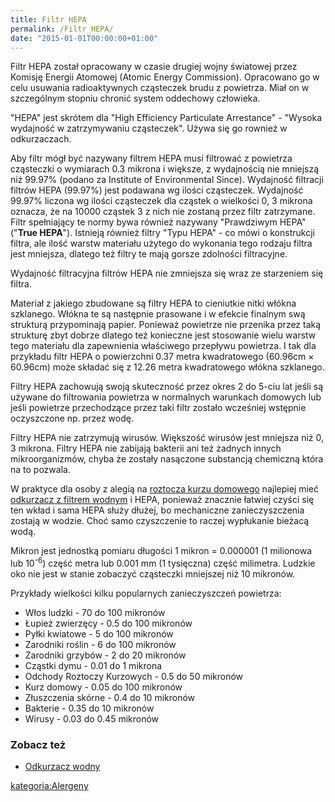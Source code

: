 ```yaml
---
title: Filtr HEPA
permalink: /Filtr_HEPA/
date: "2015-01-01T00:00:00+01:00"
---
```


Filtr HEPA został opracowany w czasie drugiej wojny światowej przez Komisję Energii Atomowej (Atomic Energy Commission). Opracowano go w celu usuwania radioaktywnych cząsteczek brudu z powietrza. Miał on w szczególnym stopniu chronić system oddechowy człowieka.

"HEPA" jest skrótem dla "High Efficiency Particulate Arrestance" - "Wysoka wydajność w zatrzymywaniu cząsteczek". Używa się go rownież w odkurzaczach.

Aby filtr mógł być nazywany filtrem HEPA musi filtrować z powietrza cząsteczki o wymiarach 0.3 mikrona i większe, z wydajnością nie mniejszą niż 99.97% (podano za Institute of Environmental Since). Wydajność filtracji filtrów HEPA (99.97%) jest podawana wg ilości cząsteczek. Wydajność 99.97% liczona wg ilości cząsteczek dla cząstek o wielkości 0, 3 mikrona oznacza, że na 10000 cząstek 3 z nich nie zostaną przez filtr zatrzymane. Filtr spełniający te normy bywa również nazywany "Prawdziwym HEPA" ("**True HEPA**"). Istnieją również filtry "Typu HEPA" - co mówi o konstrukcji filtra, ale ilość warstw materiału użytego do wykonania tego rodzaju filtra jest mniejsza, dlatego też filtry te mają gorsze zdolności filtracyjne.

Wydajność filtracyjna filtrów HEPA nie zmniejsza się wraz ze starzeniem się filtra.

Materiał z jakiego zbudowane są filtry HEPA to cieniutkie nitki włókna szklanego. Włókna te są następnie prasowane i w efekcie finalnym swą strukturą przypominają papier. Ponieważ powietrze nie przenika przez taką strukturę zbyt dobrze dlatego też konieczne jest stosowanie wielu warstw tego materiału dla zapewnienia właściwego przepływu powietrza. I tak dla przykładu filtr HEPA o powierzchni 0.37 metra kwadratowego (60.96cm × 60.96cm) może składać się z 12.26 metra kwadratowego włókna szklanego.

Filtry HEPA zachowują swoją skuteczność przez okres 2 do 5-ciu lat jeśli są używane do filtrowania powietrza w normalnych warunkach domowych lub jeśli powietrze przechodzące przez taki filtr zostało wcześniej wstępnie oczyszczone np. przez wodę.

Filtry HEPA nie zatrzymują wirusów. Większość wirusów jest mniejsza niż 0, 3 mikrona. Filtry HEPA nie zabijają bakterii ani też żadnych innych mikroorganizmów, chyba że zostały nasączone substancją chemiczną która na to pozwala.

W praktyce dla osoby z alegią na [roztocza kurzu domowego](/atopedia/Roztocze_kurzu_domowego "wikilink") najlepiej mieć [odkurzacz z filtrem wodnym](/atopedia/Odkurzacz_wodny "wikilink") i HEPA, ponieważ znacznie łatwiej czyści się ten wkład i sama HEPA służy dłużej, bo mechaniczne zanieczyszczenia zostają w wodzie. Choć samo czyszczenie to raczej wypłukanie bieżacą wodą.

Mikron jest jednostką pomiaru długości 1 mikron = 0.000001 (1 milionowa lub 10<sup>-6</sup>) część metra lub 0.001 mm (1 tysięczna) część milimetra. Ludzkie oko nie jest w stanie zobaczyć cząsteczki mniejszej niż 10 mikronów.

Przykłady wielkości kilku popularnych zanieczyszczeń powietrza:

-   Włos ludzki - 70 do 100 mikronów
-   Łupież zwierzęcy - 0.5 do 100 mikronów
-   Pyłki kwiatowe - 5 do 100 mikronów
-   Zarodniki roślin - 6 do 100 mikronów
-   Zarodniki grzybów - 2 do 20 mikronów
-   Cząstki dymu - 0.01 do 1 mikrona
-   Odchody Roztoczy Kurzowych - 0.5 do 50 mikronów
-   Kurz domowy - 0.05 do 100 mikronów
-   Złuszczenia skórne - 0.4 do 10 mikronów
-   Bakterie - 0.35 do 10 mikronów
-   Wirusy - 0.03 do 0.45 mikronów

### Zobacz też

-   [Odkurzacz wodny](/atopedia/Odkurzacz_wodny "wikilink")

[kategoria:Alergeny](/atopedia/kategoria:Alergeny "wikilink")